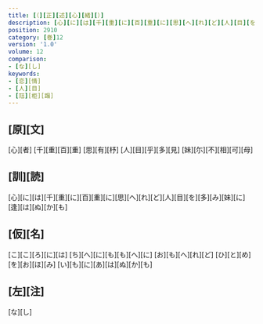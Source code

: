 ```yaml
---
title: [（][正][述][心][緒][）]
description: [心][に][は][千][重][に][百][重][に][思][へ][れ][ど][人][目][を][多][み][妹][に][逢][は][ぬ][か][も]
position: 2910
category: [巻]12
version: '1.0'
volume: 12
comparison:
- [な][し]
keywords:
- [恋][情]
- [人][目]
- [尫][柜][蹋]
---
```


## [原][文]

[心][者] [千][重][百][重] [思][有][杼] [人][目][乎][多][見] [妹][尓][不][相][可][母]

## [訓][読]

[心][に][は][千][重][に][百][重][に][思][へ][れ][ど][人][目][を][多][み][妹][に][逢][は][ぬ][か][も]

## [仮][名]

[こ][こ][ろ][に][は] [ち][へ][に][も][も][へ][に] [お][も][へ][れ][ど] [ひ][と][め][を][お][ほ][み] [い][も][に][あ][は][ぬ][か][も]

## [左][注]

[な][し]
